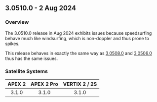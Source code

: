 ## 3.0510.0 - 2 Aug 2024

### Overview

The 3.0510.0 release in Aug 2024 exhibits issues because speedsurfing behave much like windsurfing, which is non-doppler and thus prone to spikes.

This release behaves in exactly the same way as [3.0508.0](../3.0508.0/README.md) and [3.0506.0](../3.0506.0/README.md) thus has the same issues.



### Satellite Systems

| APEX 2 | APEX 2 Pro | VERTIX 2 / 2S |
| :----: | :--------: | :-----------: |
| 3.1.0  |   3.1.0    |     3.1.0     |


